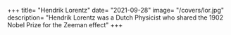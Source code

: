 +++
title= "Hendrik Lorentz"
date= "2021-09-28"
image= "/covers/lor.jpg"
description= "Hendrik Lorentz was a Dutch Physicist who shared the 1902 Nobel Prize for the Zeeman effect"
+++
